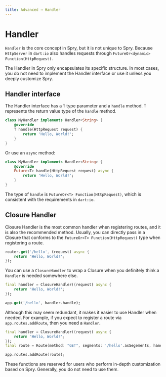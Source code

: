 ```yaml
---
title: Advanced → Handler
---
```


# Handler

`Handler` is the core concept in Spry, but it is not unique to Spry. Because `HttpServer` in `dart:io` also handles requests through `FutureOr<dynamic> Function(HttpRequest)`.

The Handler in Spry only encapsulates its specific structure. In most cases, you do not need to implement the Handler interface or use it unless you deeply customize Spry.

## Handler interface

The Handler interface has a `T` type parameter and a `handle` method. `T` represents the return value type of the `handle` method.

```dart
class MyHandler implements Handler<String> {
    @override
    T handle(HttpRequest request) {
        return 'Hello, World!';
    }
}
```

Or use an `async` method:

```dart
class MyHandler implements Handler<String> {
    @override
    Future<T> handle(HttpRequest request) async {
        return 'Hello, World!';
    }
}
```

The type of `handle` is `FutureOr<T> Function(HttpRequest)`, which is consistent with the requirements in `dart:io`.

## Closure Handler

Closure Handler is the most common handler when registering routes, and it is also the recommended method. Usually, you can directly pass in a Closure that conforms to the `FutureOr<T> Function(HttpRequest)` type when registering a route.

```dart
router.get('/hello', (request) async {
    return 'Hello, World!';
});
```

You can use a `ClosureHandler` to wrap a Closure when you definitely think a `Handler` is needed somewhere else.

```dart
final handler = ClosureHandler((request) async {
    return 'Hello, World!';
});

app.get('/hello', handler.handle);
```

Although this may seem redundant, it makes it easier to use Handler when needed. For example, if you expect to register a route via `app.routes.addRoute`, then you need a `Handler`.

```dart
final handler = ClosureHandler((request) async {
    return 'Hello, World!';
});
final route = Route(method: "GET", segments: '/hello'.asSegements, handler: handler);

app.routes.addRoute(route);
```

These functions are reserved for users who perform in-depth customization based on Spry. Generally, you do not need to use them.
